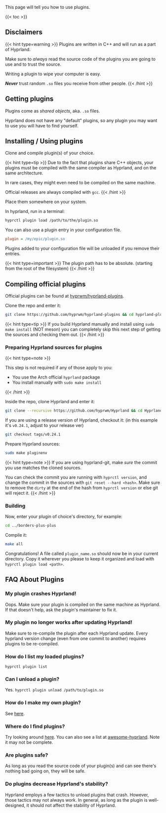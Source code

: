 This page will tell you how to use plugins.

{{< toc >}}

## Disclaimers

{{< hint type=warning >}}
Plugins are written in C++ and will run as a part of Hyprland.

Make sure to _always_ read the source code of the plugins you are going to use
and to trust the source.

Writing a plugin to wipe your computer is easy.

***Never*** trust random `.so` files you receive from other people.
{{< /hint >}}

## Getting plugins

Plugins come as _shared objects_, aka. `.so` files.

Hyprland does not have any "default" plugins, so any plugin you may want
to use you will have to find yourself.

## Installing / Using plugins

Clone and compile plugin(s) of your choice.

{{< hint type=tip >}}
Due to the fact that plugins share C++ objects, your plugins must be
compiled with the same compiler as Hyprland, and on the same architecture.

In rare cases, they might even need to be compiled on the same machine.

Official releases are always compiled with `gcc`.
{{< /hint >}}

Place them somewhere on your system.

In hyprland, run in a terminal:
```sh
hyprctl plugin load /path/to/the/plugin.so
```
You can also use a plugin entry in your configuration file.
```ini
plugin = /my/epic/plugin.so
```
Plugins added to your configuration file will be unloaded if you remove their entries.

{{< hint type=important >}}
The plugin path has to be absolute. (starting from the root of the filesystem)
{{< /hint >}}

## Compiling official plugins

Official plugins can be found at [hyprwm/hyprland-plugins](https://github.com/hyprwm/hyprland-plugins).

Clone the repo and enter it:
```sh
git clone https://github.com/hyprwm/hyprland-plugins && cd hyprland-plugins
```
{{< hint type=tip >}}
If you build Hyprland manually and install using `sudo make install` (NOT meson) you can completely skip
this next step of getting the sources and checking them out.
{{< /hint >}}

### Preparing Hyprland sources for plugins

{{< hint type=note >}}

This step is not required if any of those apply to you:
 - You use the Arch official `hyprland` package
 - You install manually with `sudo make install`

{{< /hint >}}

Inside the repo, clone Hyprland and enter it:
```sh
git clone --recursive https://github.com/hyprwm/Hyprland && cd Hyprland
```

If you are using a release version of Hyprland, checkout it: (in this example it's `v0.24.1`, adjust to your release ver)
```sh
git checkout tags/v0.24.1
```

Prepare Hyprland sources:
```sh
sudo make pluginenv
```

{{< hint type=note >}}
If you are using hyprland-git, make _sure_ the commit you use matches the cloned sources.

You can check the commit you are running with `hyprctl version`, and change the commit in the sources
with `git reset --hard <hash>`. Make sure to remove the `dirty` at the end of the hash from `hyprctl version`
or else git will reject it.
{{< /hint >}}

### Building

Now, enter your plugin of choice's directory, for example:
```sh
cd ../borders-plus-plus
```

Compile it:
```sh
make all
```

Congratulations! A file called `plugin_name.so` should now be in your current directory.
Copy it wherever you please to keep it organized and load with `hyprctl plugin load <path>`.

## FAQ About Plugins

### My plugin crashes Hyprland!
Oops. Make sure your plugin is compiled on the same machine as Hyprland. If that doesn't help,
ask the plugin's maintainer to fix it.

### My plugin no longer works after updating Hyprland!
Make sure to re-compile the plugin after each Hyprland update.
Every hyprland version change (even from one commit to another) requires plugins to be re-compiled.

### How do I list my loaded plugins?
`hyprctl plugin list`

### Can I unload a plugin?
Yes. `hyprctl plugin unload /path/to/plugin.so`

### How do I make my own plugin?
See [here](../Development/Getting-Started).

### Where do I find plugins?
Try looking around [here](https://duckduckgo.com).
You can also see a list at [awesome-hyprland](https://github.com/hyprland-community/awesome-hyprland#plugins). Note it may not be complete.

### Are plugins safe?
As long as you read the source code of your plugin(s) and can see there's nothing bad going on,
they will be safe.

### Do plugins decrease Hyprland's stability?
Hyprland employs a few tactics to unload plugins that crash. However, those tactics may not
always work. In general, as long as the plugin is well-designed, it should not affect the
stability of Hyprland.
